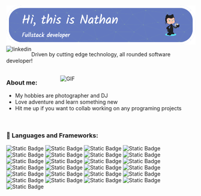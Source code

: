 ![Header](src/github-header-image.png)
<a href='https://www.linkedin.com/in/nathan-panyangnoi/'><img align='left' alt="linkedin" src="https://raw.githubusercontent.com/rahul-jha98/rahul-jha98/561d474902b59c7429ec22bb73e225696c27b202/assets/linkedin.svg" height='18px'/></a>


Driven by cutting edge technology, all rounded software developer! 
<br/>
<br/>

<img align="right" alt="GIF" src="https://raw.githubusercontent.com/rahul-jha98/rahul-jha98/main/techstack.gif" width="360px"/>
  
### About me:
- My hobbies are photographer and DJ
- Love adventure and learn something new
- Hit me up if you want to collab working on any programing projects

<br>

### 🔨 Languages and Frameworks:
![Static Badge](https://img.shields.io/badge/pytorch--red?logo=pytorch)
![Static Badge](https://img.shields.io/badge/TensorFlow--yellow?logo=tensorflow&logoSize=42px&color=red)
![Static Badge](https://img.shields.io/badge/numpy--green?logo=numpy)
![Static Badge](https://img.shields.io/badge/pandas--pink?logo=pandas)
![Static Badge](https://img.shields.io/badge/flask-blue?logo=flask)
![Static Badge](https://img.shields.io/badge/postgresql-white?logo=postgresql)
![Static Badge](https://img.shields.io/badge/python-green?logo=python)
![Static Badge](https://img.shields.io/badge/Anaconda-green?logo=Anaconda)
![Static Badge](https://img.shields.io/badge/mysql-white?logo=mysql)
![Static Badge](https://img.shields.io/badge/mongodb-white?logo=mongodb)
![Static Badge](https://img.shields.io/badge/C%2B%2B-orange?logo=C%2B%2B)
![Static Badge](https://img.shields.io/badge/C-orange?logo=C)
![Static Badge](https://img.shields.io/badge/NASM-brown?logo=NASM)
![Static Badge](https://img.shields.io/badge/MASM-black?logo=MASM)
![Static Badge](https://img.shields.io/badge/swift-grey?logo=swift)
![Static Badge](https://img.shields.io/badge/HTML-blue?logo=html)
![Static Badge](https://img.shields.io/badge/PHP-white?logo=PHP)
![Static Badge](https://img.shields.io/badge/Javascript-black?logo=Javascript)
![Static Badge](https://img.shields.io/badge/CSS--green?logo=CSS)
![Static Badge](https://img.shields.io/badge/BASH--red?logo=BASH)
![Static Badge](https://img.shields.io/badge/NodeJS--green?logo=NodeJS)
![Static Badge](https://img.shields.io/badge/react--Blue?logo=react)
![Static Badge](https://img.shields.io/badge/Next.js-blue?logo=Next.js)
![Static Badge](https://img.shields.io/badge/django--red?logo=django)
![Static Badge](https://img.shields.io/badge/vue.js--red?logo=vue.js)



